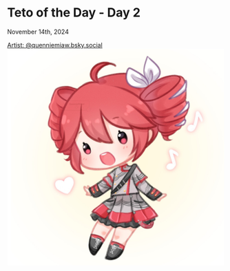 # Teto of the Day - Day 2
<div class="post-date">November 14th, 2024</div>

[Artist: @quenniemiaw.bsky.social](https://bsky.app/profile/quenniemiaw.bsky.social/post/3lav2mpt3l22a)
![Kasane Teto Art](/totd/DAY_2.jpg)